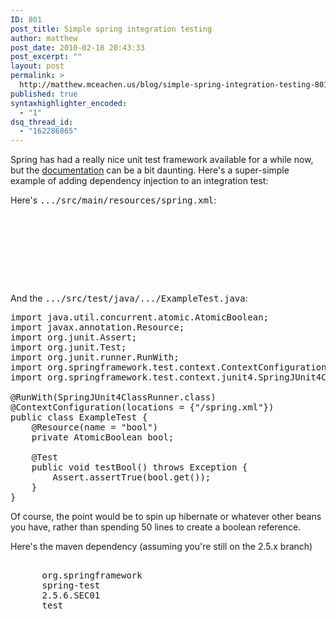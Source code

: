 ```yaml
---
ID: 801
post_title: Simple spring integration testing
author: matthew
post_date: 2010-02-18 20:43:33
post_excerpt: ""
layout: post
permalink: >
  http://matthew.mceachen.us/blog/simple-spring-integration-testing-801.html
published: true
syntaxhighlighter_encoded:
  - "1"
dsq_thread_id:
  - "162286865"
---
```

Spring has had a really nice unit test framework available for a while now, but the <a href="http://static.springsource.org/spring/docs/2.5.6/reference/testing.html#testcontext-fixture-di">documentation</a> can be a bit daunting. Here's a super-simple example of adding dependency injection to an integration test:

<!--more-->

Here's <tt>.../src/main/resources/spring.xml</tt>:

<pre lang="xml">
<?xml version="1.0" encoding="UTF-8"?>
<beans xmlns="http://www.springframework.org/schema/beans"
       xmlns:xsi="http://www.w3.org/2001/XMLSchema-instance"
       xsi:schemaLocation="http://www.springframework.org/schema/beans http://www.springframework.org/schema/beans/spring-beans.xsd">

  <bean id="bool" class="java.util.concurrent.atomic.AtomicBoolean">
    <constructor-arg value="true"/>
  </bean>
</beans>
</pre>

And the <tt>.../src/test/java/.../ExampleTest.java</tt>:

<pre lang="java">
import java.util.concurrent.atomic.AtomicBoolean;
import javax.annotation.Resource;
import org.junit.Assert;
import org.junit.Test;
import org.junit.runner.RunWith;
import org.springframework.test.context.ContextConfiguration;
import org.springframework.test.context.junit4.SpringJUnit4ClassRunner;

@RunWith(SpringJUnit4ClassRunner.class)
@ContextConfiguration(locations = {"/spring.xml"})
public class ExampleTest {
    @Resource(name = "bool")
    private AtomicBoolean bool;

    @Test
    public void testBool() throws Exception {
        Assert.assertTrue(bool.get());
    }
}
</pre>

Of course, the point would be to spin up hibernate or whatever other beans you have, rather than spending 50 lines to create a boolean reference.

Here's the maven dependency (assuming you're still on the 2.5.x branch)
<pre lang="xml">
    <dependency>
      <groupId>org.springframework</groupId>
      <artifactId>spring-test</artifactId>
      <version>2.5.6.SEC01</version>
      <scope>test</scope>
    </dependency>
</pre>